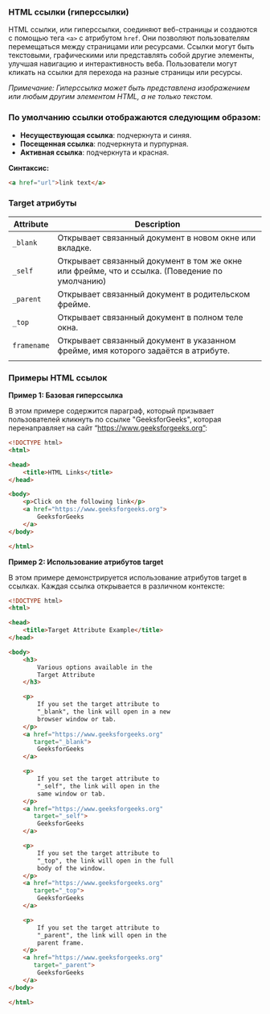 ### HTML ссылки (гиперссылки)

HTML ссылки, или гиперссылки, соединяют веб-страницы и создаются с помощью тега `<a>` с атрибутом `href`. Они позволяют пользователям перемещаться между страницами или ресурсами. Ссылки могут быть текстовыми, графическими или представлять собой другие элементы, улучшая навигацию и интерактивность веба. Пользователи могут кликать на ссылки для перехода на разные страницы или ресурсы.

_Примечание: Гиперссылка может быть представлена изображением или любым другим элементом HTML, а не только текстом._

### По умолчанию ссылки отображаются следующим образом:

- **Несуществующая ссылка**: подчеркнута и синяя.
- **Посещенная ссылка**: подчеркнута и пурпурная.
- **Активная ссылка**: подчеркнута и красная.

**Синтаксис:**
```html
<a href="url">link text</a>
```

### Target атрибуты

| Attribute   | Description                                                                                   |
| ----------- | --------------------------------------------------------------------------------------------- |
| `_blank`    | Открывает связанный документ в новом окне или вкладке.                                        |
| `_self`     | Открывает связанный документ в том же окне или фрейме, что и ссылка. (Поведение по умолчанию) |
| `_parent`   | Открывает связанный документ в родительском фрейме.                                           |
| `_top`      | Открывает связанный документ в полном теле окна.                                              |
| `framename` | Открывает связанный документ в указанном фрейме, имя которого задаётся в атрибуте.            |
|             |                                                                                               |

### Примеры HTML ссылок

**Пример 1: Базовая гиперссылка**

В этом примере содержится параграф, который призывает пользователей кликнуть по ссылке "GeeksforGeeks", которая перенаправляет на сайт “https://www.geeksforgeeks.org”:
```html
<!DOCTYPE html>
<html>

<head>
    <title>HTML Links</title>
</head>

<body>
    <p>Click on the following link</p>
    <a href="https://www.geeksforgeeks.org">
        GeeksforGeeks
    </a>
</body>

</html>
```

**Пример 2: Использование атрибутов target**

В этом примере демонстрируется использование атрибутов target в ссылках. Каждая ссылка открывается в различном контексте:
```html
<!DOCTYPE html>
<html>

<head>
    <title>Target Attribute Example</title>
</head>

<body>
    <h3>
        Various options available in the
        Target Attribute
    </h3>

    <p>
        If you set the target attribute to
        "_blank", the link will open in a new
        browser window or tab.
    </p>
    <a href="https://www.geeksforgeeks.org" 
       target="_blank">
        GeeksforGeeks
    </a>

    <p>
        If you set the target attribute to
        "_self", the link will open in the
        same window or tab.
    </p>
    <a href="https://www.geeksforgeeks.org" 
       target="_self">
        GeeksforGeeks
    </a>

    <p>
        If you set the target attribute to
        "_top", the link will open in the full
        body of the window.
    </p>
    <a href="https://www.geeksforgeeks.org" 
       target="_top">
        GeeksforGeeks
    </a>

    <p>
        If you set the target attribute to
        "_parent", the link will open in the
        parent frame.
    </p>
    <a href="https://www.geeksforgeeks.org" 
       target="_parent">
        GeeksforGeeks
    </a>
</body>

</html>
```
